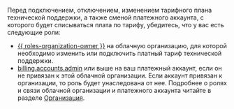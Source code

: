Перед подключением, отключением, изменением тарифного плана технической поддержки, а также сменой платежного аккаунта, с которого будет списываться плата по тарифу, убедитесь, что у вас есть следующие роли:

* [{{ roles-organization-owner }}](../../organization/security/index.md#organization-manager-organizations-owner) на облачную организацию, для которой необходимо изменить или подключить платный тариф технической поддержки.
* [billing.accounts.admin](../../billing/security/index.md#billing-accounts-admin) или выше на ваш платежный аккаунт, если он не привязан к этой облачной организации. Если аккаунт привязан к организации, то роль будет унаследована от нее. Подробнее о ролях и связи облачной организации и платежного аккаунта читайте в разделе [Организация](../../billing/concepts/organization.md).